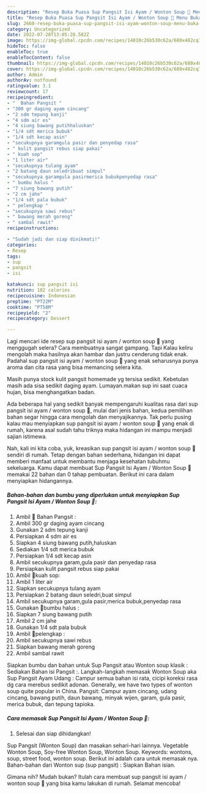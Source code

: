 ```yaml
---
description: "Resep Buka Puasa Sup Pangsit Isi Ayam / Wonton Soup 🍲 Menu Buka Puas"
title: "Resep Buka Puasa Sup Pangsit Isi Ayam / Wonton Soup 🍲 Menu Buka Puas"
slug: 2660-resep-buka-puasa-sup-pangsit-isi-ayam-wonton-soup-menu-buka-puas
category: Uncategorized
date: 2022-07-28T13:05:28.582Z
image: https://img-global.cpcdn.com/recipes/14010c26b530c62a/680x482cq70/sup-pangsit-isi-ayam-wonton-soup-foto-resep-utama.jpg
hideToc: false
enableToc: true
enableTocContent: false
thumbnail: https://img-global.cpcdn.com/recipes/14010c26b530c62a/680x482cq70/sup-pangsit-isi-ayam-wonton-soup-foto-resep-utama.jpg
cover: https://img-global.cpcdn.com/recipes/14010c26b530c62a/680x482cq70/sup-pangsit-isi-ayam-wonton-soup-foto-resep-utama.jpg
author: Admin
authorAv: notfound
ratingvalue: 3.1
reviewcount: 17
recipeingredient:
- "  Bahan Pangsit "
- "300 gr daging ayam cincang"
- "2 sdm tepung kanji"
- "4 sdm air es"
- "4 siung bawang putihhaluskan"
- "1/4 sdt merica bubuk"
- "1/4 sdt kecap asin"
- "secukupnya garamgula pasir dan penyedap rasa"
- " kulit pangsit rebus siap pakai"
- " kuah sop"
- "1 liter air"
- "secukupnya tulang ayam"
- "2 batang daun seledribuat simpul"
- "secukupnya garamgula pasirmerica bubukpenyedap rasa"
- " bumbu halus "
- "7 siung bawang putih"
- "2 cm jahe"
- "1/4 sdt pala bubuk"
- " pelengkap "
- "secukupnya sawi rebus"
- " bawang merah goreng"
- " sambal rawit"
recipeinstructions:

- "Sudah jadi dan siap dinikmati!"
categories:
- Resep
tags:
- sup
- pangsit
- isi

katakunci: sup pangsit isi 
nutrition: 182 calories
recipecuisine: Indonesian
preptime: "PT22M"
cooktime: "PT58M"
recipeyield: "2"
recipecategory: Dessert

---
```



Lagi mencari ide resep sup pangsit isi ayam / wonton soup 🍲 yang menggugah selera? Cara membuatnya sangat gampang. Tapi Kalau keliru mengolah maka hasilnya akan hambar dan justru cenderung tidak enak. Padahal sup pangsit isi ayam / wonton soup 🍲 yang enak seharusnya punya aroma dan cita rasa yang bisa memancing selera kita.


Masih punya stock kulit pangsit homemade yg tersisa sedikit. Kebetulan masih ada sisa sedikit daging ayam. Lumayan.makan sup ini saat cuaca hujan, bisa menghangatkan badan.

Ada beberapa hal yang sedikit banyak mempengaruhi kualitas rasa dari sup pangsit isi ayam / wonton soup 🍲, mulai dari jenis bahan, kedua pemilihan bahan segar hingga cara mengolah dan menyajikannya. Tak perlu pusing kalau mau menyiapkan sup pangsit isi ayam / wonton soup 🍲 yang enak di rumah, karena asal sudah tahu triknya maka hidangan ini mampu menjadi sajian istimewa.


Nah, kali ini kita coba, yuk, kreasikan sup pangsit isi ayam / wonton soup 🍲 sendiri di rumah. Tetap dengan bahan sederhana, hidangan ini dapat memberi manfaat untuk membantu menjaga kesehatan tubuhmu sekeluarga. Kamu dapat membuat Sup Pangsit Isi Ayam / Wonton Soup 🍲 memakai 22 bahan dan 0 tahap pembuatan. Berikut ini cara dalam menyiapkan hidangannya.

<!--inarticleads1-->

##### Bahan-bahan dan bumbu yang diperlukan untuk menyiapkan Sup Pangsit Isi Ayam / Wonton Soup 🍲:

1. Ambil  🍃 Bahan Pangsit :
1. Ambil 300 gr daging ayam cincang
1. Gunakan 2 sdm tepung kanji
1. Persiapkan 4 sdm air es
1. Siapkan 4 siung bawang putih,haluskan
1. Sediakan 1/4 sdt merica bubuk
1. Persiapkan 1/4 sdt kecap asin
1. Ambil secukupnya garam,gula pasir dan penyedap rasa
1. Persiapkan  kulit pangsit rebus siap pakai
1. Ambil  🍃kuah sop:
1. Ambil 1 liter air
1. Siapkan secukupnya tulang ayam
1. Persiapkan 2 batang daun seledri,buat simpul
1. Ambil secukupnya garam,gula pasir,merica bubuk,penyedap rasa
1. Gunakan  🍃bumbu halus :
1. Siapkan 7 siung bawang putih
1. Ambil 2 cm jahe
1. Gunakan 1/4 sdt pala bubuk
1. Ambil  🍃pelengkap :
1. Ambil secukupnya sawi rebus
1. Siapkan  bawang merah goreng
1. Ambil  sambal rawit


Siapkan bumbu dan bahan untuk Sup Pangsit atau Wonton soup klasik : Sediakan Bahan isi Pangsit :. Langkah-langkah memasak Wonton Soup aka Sup Pangsit Ayam Udang : Campur semua bahan isi rata, cicipi koreksi rasa dg cara merebus sedikit adonan. Generally, we have two types of wonton soup quite popular in China. Pangsit: Campur ayam cincang, udang cincang, bawang putih, daun bawang, minyak wijen, garam, gula pasir, merica bubuk, dan tepung tapioka. 

<!--inarticleads2-->

##### Cara memasak Sup Pangsit Isi Ayam / Wonton Soup 🍲:


1. Selesai dan siap dihidangkan!

Sup Pangsit (Wonton Soup) dan masakan sehari-hari lainnya. Vegetable Wonton Soup, Soy-free Wonton Soup, Wonton Soup. Keywords: wontons, soup, street food, wonton soup. Berikut ini adalah cara untuk memasak nya. Bahan-bahan dari Wonton sup (sup pangsit) : Siapkan Bahan isian. 

Gimana nih? Mudah bukan? Itulah cara membuat sup pangsit isi ayam / wonton soup 🍲 yang bisa kamu lakukan di rumah. Selamat mencoba!
